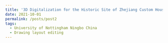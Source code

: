```yaml
---
title: '3D Digitalization for the Historic Site of Zhejiang Custom House in Ningbo project'
date: 2021-10-01
permalink: /posts/post2
tags:
  - University of Nottingham Ningbo China
  - Drawing layout editing
---
```

